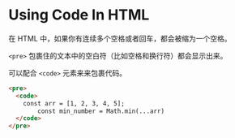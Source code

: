 # Using Code In HTML

在 HTML 中，如果你有连续多个空格或者回车，都会被缩为一个空格。

`<pre>` 包裹住的文本中的空白符（比如空格和换行符）都会显示出来。

可以配合 `<code>` 元素来来包裹代码。

```html
<pre>
  <code>
    const arr = [1, 2, 3, 4, 5];
		const min_number = Math.min(...arr)
  </code>
</pre>
```